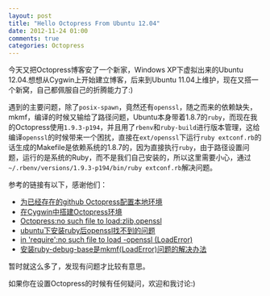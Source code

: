 ```yaml
---
layout: post
title: "Hello Octopress From Ubuntu 12.04"
date: 2012-11-24 01:00
comments: true
categories: Octopress
---
```

今天又把Octopress博客安了一个新家，Windows XP下虚拟出来的Ubuntu 12.04.想想从Cygwin上开始建立博客，后来到Ubuntu 11.04上维护，现在又搭一个新窝，自己都佩服自己的折腾能力了:)

遇到的主要问题，除了`posix-spawn`，竟然还有`openssl`，随之而来的依赖缺失，mkmf，编译的时候又输给了路径问题，Ubuntu本身带着1.8.7的`ruby`，而现在我的Octopress使用`1.9.3-p194`，并且用了`rbenv`和`ruby-build`进行版本管理，这给编译`openssl`的时候带来一个困扰，直接在`ext/openssl`下运行`ruby
extconf.rb`的话生成的Makefile是依赖系统的1.8.7的，因为直接执行`ruby`，由于路径设置问题，运行的是系统的Ruby，而不是我们自己安装的，所以这里需要小心，通过`~/.rbenv/versions/1.9.3-p194/bin/ruby extconf.rb`解决问题。

参考的链接有以下，感谢他们：

<!--more-->

*   [为已经存在的github Octopress配置本地环境](http://www.360doc.com/content/12/0216/16/1016783_187128091.shtml)
*   [在Cygwin中搭建Octopress环境](http://madeye.me/2011/12/17/setup-octopress-on-windows)
*   [Octopress:no such file to load:zlib,openssl](http://ns2.beta4better.org/2012/01/octopress-no-such-file-to-load-zlib-or-openssl.html)
*   [ubuntu下安装ruby后openssl找不到的问题](http://blog.csdn.net/dqatsh/article/details/2125089)
*   [in 'require':no such file to load -openssl (LoadError)](http://www.myexception.cn/ruby-rails/665543.html)
*   [安装ruby-debug-base是mkmf(LoadError)问题的解决办法](http://www.linuxdiyf.com/viewarticle.php?id=68545)

暂时就这么多了，发现有问题才比较有意思。

如果你在设置Octopress的时候有任何疑问，欢迎和我讨论:)

